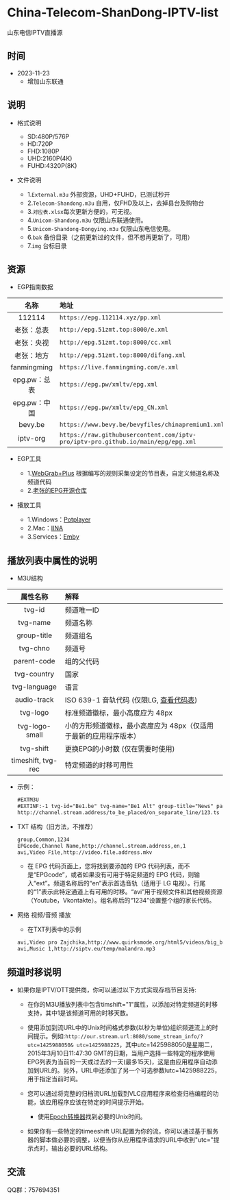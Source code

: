 # China-Telecom-ShanDong-IPTV-list

山东电信IPTV直播源

## 时间

* 2023-11-23
  * 增加山东联通

## 说明

* 格式说明
  * SD:480P/576P
  * HD:720P
  * FHD:1080P
  * UHD:2160P(4K)
  * FUHD:4320P(8K)

* 文件说明
  * 1.`External.m3u` 外部资源，UHD+FUHD，已测试秒开
  * 2.`Telecom-Shandong.m3u` 自用，仅FHD及以上，去掉县台及购物台
  * 3.`对应表.xlsx`每次更新方便的，可无视。
  * 4.`Unicom-Shandong.m3u` 仅限山东联通使用。
  * 5.`Unicom-Shandong-Dongying.m3u` 仅限山东电信使用。
  * 6.`bak` 备份目录（之前更新过的文件，但不想再更新了，可用）
  * 7.`img` 台标目录

## 资源

* EGP指南数据

| 名称 | 地址 |
|:--------:|:-------------|
| 112114 | `https://epg.112114.xyz/pp.xml` |
| 老张：总表 | `http://epg.51zmt.top:8000/e.xml` |
| 老张：央视 | `http://epg.51zmt.top:8000/cc.xml` |
| 老张：地方 | `http://epg.51zmt.top:8000/difang.xml` |
| fanmingming | `https://live.fanmingming.com/e.xml` |
| epg.pw：总表 | `https://epg.pw/xmltv/epg.xml` |
| epg.pw：中国 | `https://epg.pw/xmltv/epg_CN.xml` |
| bevy.be | `https://www.bevy.be/bevyfiles/chinapremium1.xml` |
| iptv-org | `https://raw.githubusercontent.com/iptv-pro/iptv-pro.github.io/main/epg/epg.xml` |

* EGP工具
  * 1.[WebGrab+Plus](http://webgrabplus.com/download)  根据编写的规则采集设定的节目表，自定义频道名称及频道代码
  * 2.[老张的EPG开源仓库](https://github.com/supzhang/epg)

* 播放工具
  * 1.Windows：[Potplayer](http://potplayer.tv/)
  * 2.Mac：[IINA](https://www.iina.io/)
  * 3.Services：[Emby](https://emby.media/)

## 播放列表中属性的说明

* M3U结构

| 属性名称 | 解释 |
|:--------:|:-------------|
| tvg-id | 频道唯一ID |
| tvg-name | 频道名称 |
| group-title | 频道组名 |
| tvg-chno | 频道号 |
| parent-code | 组的父代码 |
| tvg-country | 国家 |
| tvg-language | 语言 |
| audio-track | ISO 639-1 音轨代码 (仅限LG, [查看代码表](http://www.loc.gov/standards/iso639-2/php/code_list.php)) |
| tvg-logo | 标准频道徽标，最小高度应为 48px |
| tvg-logo-small | 小的方形频道徽标，最小高度应为 48px（仅适用于最新的应用程序版本） |
| tvg-shift | 更换EPG的小时数 (仅在需要时使用) |
| timeshift, tvg-rec | 特定频道的时移可用性 |

* 示例：

    ```txt
    #EXTM3U
    #EXTINF:-1 tvg-id="Be1.be" tvg-name="Be1 Alt" group-title="News" parent-code="1234" audio-track="nl",Be1 Name
    http://channel.stream.address/to_be_placed/on_separate_line/123.ts
    ```

* TXT 结构（旧方法，不推荐）
  
  ```txt
  group,Common,1234
  EPGcode,Channel Name,http://channel.stream.address,en,1
  avi,Video File,http://video.file.address.mkv
  ```

  * 在 EPG 代码页面上，您将找到要添加的 EPG 代码列表，而不是“EPGcode”，或者如果没有可用于特定频道的 EPG 代码，则输入“ext”。频道名称后的“en”表示首选音轨（适用于 LG 电视）。行尾的“1”表示此特定通道上有可用的时移。“avi”用于视频文件和其他视频资源（Youtube，Vkontakte）。组名称后的“1234”设置整个组的家长代码。

* 网络 视频/音频 播放
  * 在TXT列表中的示例
  
  ```txt
  avi,Video pro Zajchika,http://www.quirksmode.org/html5/videos/big_buck_bunny.mp4
  avi,Music 1,http://siptv.eu/temp/malandra.mp3
  ```

## 频道时移说明

* 如果你是IPTV/OTT提供商，你可以通过以下方式实现存档节目支持:

  * 在你的M3U播放列表中包含timshift="1"属性，以添加对特定频道的时移支持，其中1是该频道可用的时移天数。

  * 使用添加到流URL中的Unix时间格式参数(以秒为单位)组织频道流上的时间提示。例如:`http://our.stream.url:8080/some_stream_info/?utc=1425988050& utc=1425988225`，其中utc=1425988050是星期二，2015年3月10日11:47:30 GMT的日期，当用户选择一些特定的程序使用EPG列表为当前的一天或过去的一天(最多15天)，这是由应用程序自动添加到URL的。另外，URL中还添加了另一个可选参数lutc=1425988225，用于指定当前时间。

  * 您可以通过将完整的归档流URL加载到VLC应用程序来检查归档编程的功能，该应用程序应该在特定的时间提示开始。
    * 使用[Epoch转换器](https://www.epochconverter.com/)找到必要的Unix时间。

  * 如果你有一些特定的timeeshift URL配置为你的流，你可以通过基于服务器的脚本做必要的调整，以便当你从应用程序请求的URL中收到"utc="提示点时，输出必要的URL结构。

## 交流

QQ群：757694351
